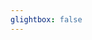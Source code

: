 ```yaml
---
glightbox: false
---
```


<!-- leaflet-ui -->

<script src="https://unpkg.com/leaflet@1.7.1/dist/leaflet.js"></script>
<script src="https://unpkg.com/leaflet-ui@0.6.0/dist/leaflet-ui.js"></script>
<!-- leaflet-elevation -->
<link rel="stylesheet" href="https://unpkg.com/@raruto/leaflet-elevation@2.5.1/dist/leaflet-elevation.min.css" />
<script src="https://unpkg.com/@raruto/leaflet-elevation@2.5.1/dist/leaflet-elevation.min.js"></script>

<style> #map { width: auto; height: 400px; margin: 0;} </style>
<div id="map"></div>

<script> 
var mygpxurl = "https://siroccomeister.github.io/f3/assets/gpx/GDMBR3.gpx";
</script>

<script>
document.addEventListener("DOMContentLoaded", function() {

let opts = {
   map: {
      center: [51.1784, -115.5708], // should be set to BANFF
      zoom: 10,
      mapTypeId: 'topo',
//      mapTypes: {
//        topo: { // <-- OVERRIDE A DEFAULT MAPTYPE ID
//          name: "OUTDOOR",
//          url: 'https://{s}.tile.thunderforest.com/cycle/{z}/{x}/{y}.png?apikey={apikey}',
//          options: {
//            apikey: '558e217e87f944b7930836fdfca6ccb8', // <-- CHANGE IT WITH YOUR IGN API KEY
//            maxZoom: 22,
//            attribution: '&copy; <a href="http://www.thunderforest.com/">Thunderforest</a>, &copy; <a href="https://www.openstreetmap.org/copyright">OpenStreetMap</a> contributors',
//            },
//          }
//        }  
      dragging: true,
      locateControl: false,
      searchControl: false,
      minimapControl: false,
      fullscreenControl: false,
      editInOSMControl: false,
      pegmanControl: false,
      layersControl: false,
      resizerControl: false,
      preferCanvas: true,
      rotate: false,
        rotateControl: {
          closeOnZeroBearing: true
        },
      },

  elevationControl: {
    url: mygpxurl,
    options: {
        theme: "lightblue-theme",
        height: 150,
        dragging: true,
        collapsed: true,
        autohide: false,
        autofitBounds: true,
        position: "bottomleft",
        detached: true,
        summary: "inline",
        imperial: false,
        // altitude: "disabled",
        slope: "summary",
        speed: false,
        acceleration: false,
        time: "summary",
        legend: true,
        followMarker: true,
        almostOver: true,
        distanceMarkers: true,
        downloadLink: false,
        hotline: false,
      },
  },

  layersControl: {
    options: {
        collapsed: false,
      },
  },
};

let map = L.map('map', opts.map);
let controlElevation = L.control.elevation(opts.elevationControl.options).addTo(map);
let controlLayer = L.control.layers(null, null, opts.layersControl.options);

controlElevation.load(opts.elevationControl.url);
controlElevation.on('eledata_loaded', ({layer, name}) => controlLayer.addTo(map) && layer.eachLayer((trkseg) => trkseg.feature.geometry.type != "Point" && controlLayer.addOverlay(trkseg, trkseg.feature && trkseg.feature.properties && trkseg.feature.properties.name || name)));

})
</script>
